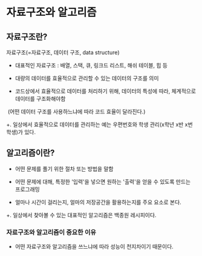 # 자료구조와 알고리즘



## **자료구조란?**

자료구조(=자료구조, 데이터 구조, data structure)

- 대표적인 자료구조 : 배열, 스택, 큐, 링크드 리스트, 해쉬 테이블, 힙 등

- 대량의 데이터를 효율적으로 관리할 수 있는 데이터의 구조를 의미

- 코드상에서 효율적으로 데이터를 처리하기 위해, 데이터의 특성에 따라, 체계적으로 데이터를 구조화해야함

​	(어떤 데이터 구조를 사용하느냐에 따라 코드 효율이 달라진다.)

+. 일상에서 효율적으로 데이터를 관리하는 예는 우편번호와 학생 관리(x학년 x반 x번 학생)가 있다.



## **알고리즘이란?**

- 어떤 문제를 풀기 위한 절차 또는 방법을 말함

- 어떤 문제에 대해, 특정한 '입력'을 넣으면 원하는 '출력'을 얻을 수 있도록 만드는 프로그래밍

- 얼마나 시간이 걸리는지, 얼마의 저장공간을 활용하는지를 주요 요소로 본다.

+. 일상에서 찾아볼 수 있는 대표적인 알고리즘은 백종원 레시피이다.



### **자료구조와 알고리즘이 중요한 이유**

- 어떤 자료구조와 알고리즘을 쓰느냐에 따라 성능이 천지차이기 때문이다.